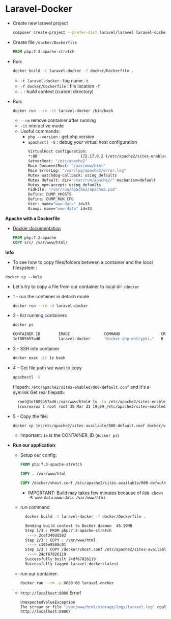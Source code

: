 # Laravel-Docker

* Create new laravel project

    ```bash
    composer create-project --prefer-dist laravel/laravel laravel-docker
    ```

* Create file `/docker/Dockerfile`

    ```dockerfile
    FROM php:7.3-apache-stretch
    ```

* Run:
    ```bash
    docker build -t laravel-docker -f docker/Dockerfile .
    ```
    * `-t laravel-docker` : tag name `-t`
    * `-f docker/Dockerfile` : file location `-f`
    * `.` : build context (current directory)

* Run: 
    
    ```bash
    docker run --rm -it laravel-docker /bin/bash
    ```
    * `--rm` remove container after running
    * `-it` interactive mode
    * Useful commands:
      * `php --version` : get php version
      * `apachectl -S` : debug your virtual host configuration
        ```bash
        VirtualHost configuration:
        *:80                   172.17.0.2 (/etc/apache2/sites-enabled/000-default.conf:1)
        ServerRoot: "/etc/apache2"
        Main DocumentRoot: "/var/www/html"
        Main ErrorLog: "/var/log/apache2/error.log"
        Mutex watchdog-callback: using_defaults
        Mutex default: dir="/var/run/apache2/" mechanism=default 
        Mutex mpm-accept: using_defaults
        PidFile: "/var/run/apache2/apache2.pid"
        Define: DUMP_VHOSTS
        Define: DUMP_RUN_CFG
        User: name="www-data" id=33
        Group: name="www-data" id=33
        ```
    
**Apache with a Dockerfile**

* [Docker documentation](https://hub.docker.com/_/php)
 
    ```dockerfile
    FROM php:7.2-apache
    COPY src/ /var/www/html/
    ```

**Info**

* To see how to copy files/folders between a container and the local filesystem :

`docker cp --help` 

* Let's try to copy a file from our container to local dir `/docker`

 - 1 - run the container in detach mode
    ```bash
    docker run --rm -d laravel-docker
    ```
 - 2 - list running containers
    ```bash
    docker ps 

    CONTAINER ID        IMAGE               COMMAND                  CREATED             STATUS              PORTS               NAMES
    1ef089b57ad6        laravel-docker      "docker-php-entrypoi…"   6 seconds ago       Up 2 seconds        80/tcp              happy_cray
    ```
 - 3 - SSH into container
    ```bash
    docker exec -it 1e bash
   ```
 - 4 - Get file path we want to copy 
   ```bash
   apachectl -S
   ```
 
      filepath: `/etc/apache2/sites-enabled/000-default.conf` and it's a symlink
      Get real filepath:
      ```bash
        root@1ef089b57ad6:/var/www/html# ls -la /etc/apache2/sites-enabled/000-default.conf
        lrwxrwxrwx 1 root root 35 Mar 31 19:09 /etc/apache2/sites-enabled/000-default.conf -> ../sites-available/000-default.conf
      ```
 - 5 - Copy the file:
     ```bash
     docker cp 1e:/etc/apache2/sites-available/000-default.conf docker/vhost.conf
     ```
     * Important: `1e` is the CONTAINER_ID (`docker ps`)

* **Run our application**:
  * Setup our config:
    ```dockerfile
    FROM php:7.3-apache-stretch
    
    COPY . /var/www/html
    
    COPY /docker/vhost.conf /etc/apache2/sites-available/000-default.conf
    ```
    
      * IMPORTANT: Build may takes few minutes because of `RUN chown -R www-data:www-data /var/www/html`
  
  * run command
      ```bash
        docker build -t laravel-docker -f docker/Dockerfile .
      
        Sending build context to Docker daemon  46.19MB
        Step 1/3 : FROM php:7.3-apache-stretch
         ---> 2cef340dd582
        Step 2/3 : COPY . /var/www/html
         ---> c105e8508c01
        Step 3/3 : COPY /docker/vhost.conf /etc/apache2/sites-available/000-default.conf
         ---> 24df67826119
        Successfully built 24df67826119
        Successfully tagged laravel-docker:latest
      ```
  
  * run our container:
      ```bash
      docker run --rm -p 8080:80 laravel-docker
      ```

  * `http://localhost:8080` Error! 
  
    ```bash
    UnexpectedValueException
    The stream or file "/var/www/html/storage/logs/laravel.log" could not be opened: failed to open stream: Permission denied
    http://localhost:8080/
    ```

